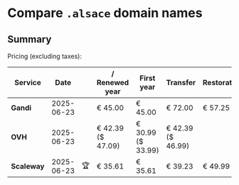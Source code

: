 # Compare `.alsace` domain names

## Summary

Pricing (excluding taxes):

| Service | Date |  | / Renewed year | First year | Transfer | Restoration |
|--|--|--|--|--|--|--|
| **Gandi** | 2025-06-23 |  | € 45.00 | € 45.00 | € 72.00 | € 57.25 |
| **OVH** | 2025-06-23 |  | € 42.39<br>($ 47.09) | € 30.99<br>($ 33.99) | € 42.39<br>($ 46.99) |  |
| **Scaleway** | 2025-06-23 | 🏆 | € 35.61 | € 35.61 | € 39.23 | € 49.99 |
